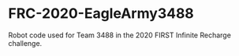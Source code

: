 # FRC-2020-EagleArmy3488
 Robot code used for Team 3488 in the 2020 FIRST Infinite Recharge challenge.
